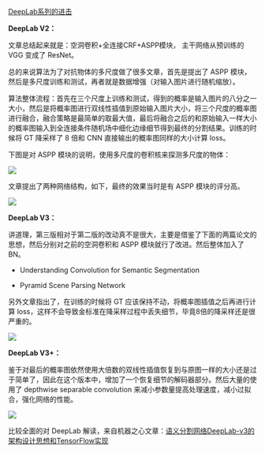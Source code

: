 

[DeepLab系列的进击](https://zhuanlan.zhihu.com/p/38474698)

**DeepLab V2：** 

文章总结起来就是：空洞卷积+全连接CRF+ASPP模块， 主干网络从预训练的 VGG 变成了 ResNet。

总的来说算法为了对抗物体的多尺度做了很多文章，首先是提出了 ASPP 模块，然后是多尺度训练和测试，再者就是数据增强（对输入图片进行随机缩放）。

算法整体流程：首先在三个尺度上训练和测试，得到的概率是输入图片的八分之一大小，然后是将概率图进行双线性插值到原始输入图片大小，将三个尺度的概率图进行融合，融合策略是最简单的取最大值，最后将融合之后的和原始输入一样大小的概率图输入到全连接条件随机场中细化边缘细节得到最终的分割结果。训练的时候将 GT 降采样了 8 倍和 CNN 直接输出的概率图同样的大小计算 loss。

下图是对 ASPP 模块的说明，使用多尺度的卷积核来探测多尺度的物体：

![](https://pic1.zhimg.com/80/v2-6a6efd2f65b84eb71fb4367683944f18_hd.jpg)

文章提出了两种网络结构，如下，最终的效果当时是有 ASPP 模块的评分高。

![](https://pic4.zhimg.com/80/v2-52a8700a6236813bb8373d58cafc4b7f_hd.jpg)

**DeepLab V3：** 

讲道理，第三版相对于第二版的改动真不是很大，主要是借鉴了下面的两篇论文的思想，然后分别对之前的空洞卷积和 ASPP 模块就行了改进。然后整体加入了 BN。

- Understanding Convolution for Semantic Segmentation

- Pyramid Scene Parsing Network

另外文章指出了，在训练的时候将 GT 应该保持不动，将概率图插值之后再进行计算 loss，这样不会导致金标准在降采样过程中丢失细节，毕竟8倍的降采样还是很严重的。

![](https://pic3.zhimg.com/80/v2-ea0d8f1e7f280736fde7904e947e576e_hd.jpg)

**DeepLab V3+：** 

鉴于对最后的概率图依然使用大倍数的双线性插值恢复到与原图一样的大小还是过于简单了，因此在这个版本中，增加了一个恢复细节的解码器部分。然后大量的使用了 depthwise separable convolution 来减小参数量提高处理速度，减小过拟合，强化网络的性能。

![](https://pic1.zhimg.com/80/v2-7a581e2266a1cb3bc4d0a1837211cde0_hd.jpg)



比较全面的对 DeepLab 解读，来自机器之心文章：[语义分割网络DeepLab-v3的架构设计思想和TensorFlow实现](https://www.jiqizhixin.com/articles/deeplab-v3)







